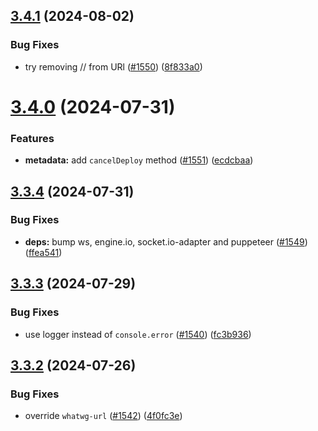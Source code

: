 ## [3.4.1](https://github.com/jsforce/jsforce/compare/3.4.0...3.4.1) (2024-08-02)


### Bug Fixes

* try removing // from URl ([#1550](https://github.com/jsforce/jsforce/issues/1550)) ([8f833a0](https://github.com/jsforce/jsforce/commit/8f833a04370deb5d9c81a0c436526737a7d31d0f))



# [3.4.0](https://github.com/jsforce/jsforce/compare/3.3.4...3.4.0) (2024-07-31)


### Features

* **metadata:** add `cancelDeploy` method ([#1551](https://github.com/jsforce/jsforce/issues/1551)) ([ecdcbaa](https://github.com/jsforce/jsforce/commit/ecdcbaa23ee205c3c97f25b0be957932350b3935))



## [3.3.4](https://github.com/jsforce/jsforce/compare/3.3.3...3.3.4) (2024-07-31)


### Bug Fixes

* **deps:** bump ws, engine.io, socket.io-adapter and puppeteer ([#1549](https://github.com/jsforce/jsforce/issues/1549)) ([ffea541](https://github.com/jsforce/jsforce/commit/ffea54109b4a0e4546489519a4de13554389522f))



## [3.3.3](https://github.com/jsforce/jsforce/compare/3.3.2...3.3.3) (2024-07-29)


### Bug Fixes

* use logger instead of `console.error` ([#1540](https://github.com/jsforce/jsforce/issues/1540)) ([fc3b936](https://github.com/jsforce/jsforce/commit/fc3b936f56801da5869cd225cc758ed5a89060e3))



## [3.3.2](https://github.com/jsforce/jsforce/compare/3.3.1...3.3.2) (2024-07-26)


### Bug Fixes

* override `whatwg-url` ([#1542](https://github.com/jsforce/jsforce/issues/1542)) ([4f0fc3e](https://github.com/jsforce/jsforce/commit/4f0fc3e4baabe878ab29913ae4ac9f44fc886a2f))



